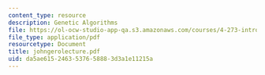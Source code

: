 ```yaml
---
content_type: resource
description: Genetic Algorithms
file: https://ol-ocw-studio-app-qa.s3.amazonaws.com/courses/4-273-introduction-to-design-inquiry-fall-2001/da5ae6152463537658883d3a1e11215a_johngerolecture.pdf
file_type: application/pdf
resourcetype: Document
title: johngerolecture.pdf
uid: da5ae615-2463-5376-5888-3d3a1e11215a
---
```

